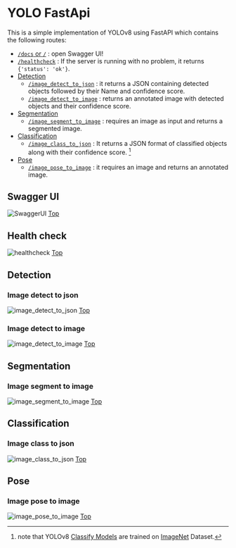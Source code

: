 # YOLO FastApi

This is a simple implementation of YOLOv8 using FastAPI which contains the following routes:

+ [`/docs` or `/`](#swagger-ui) : open Swagger UI!
+ [`/healthcheck`](#health-check) : If the server is running with no problem, it returns `{'status': 'ok'}`.
+ [Detection](#detection)
  + [`/image_detect_to_json`](#image-detect-to-json) : it returns a JSON containing detected objects followed by their Name and confidence score.
  + [`/image_detect_to_image`](#image-detect-to-image) : returns an annotated image with detected objects and their confidence score.
+ [Segmentation](#segmentation)
  + [`/image_segment_to_image`](#segmentation) : requires an image as input and returns a segmented image.
+ [Classification](#classification)
  + [`/image_class_to_json`](#classification) : It returns a JSON format of classified objects along with their confidence score. [^1]
+ [Pose](#pose)
  + [`/image_pose_to_image`](#pose) : it requires an image and returns an annotated image.

[^1]: note that YOLOv8 [Classify Models](https://docs.ultralytics.com/tasks/classify/#models) are trained on [ImageNet](https://github.com/ultralytics/ultralytics/blob/main/ultralytics/cfg/datasets/ImageNet.yaml) Dataset.

## Swagger UI

![SwaggerUI](/pics/SwaggerUI.png)
[Top](#yolo-fastapi)

## Health check

![healthcheck](/pics/healthcheck.png)
[Top](#yolo-fastapi)

## Detection

### Image detect to json

![image_detect_to_json](/pics/image_detect_to_json.png)
[Top](#yolo-fastapi)

### Image detect to image

![image_detect_to_image](/pics/image_detect_to_image.png)
[Top](#yolo-fastapi)

## Segmentation

### Image segment to image

![image_segment_to_image](/pics/image_segment_to_image.png)
[Top](#yolo-fastapi)

## Classification

### Image class to json

![image_class_to_json](/pics/image_class_to_json.png)
[Top](#yolo-fastapi)

## Pose

### Image pose to image

![image_pose_to_image](/pics/image_pose_to_image.png)
[Top](#yolo-fastapi)
